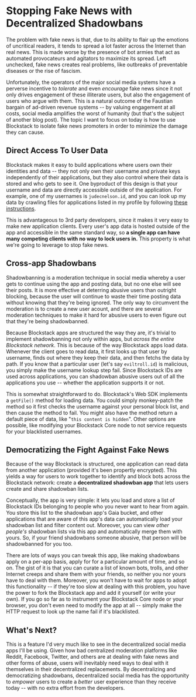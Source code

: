 # Stopping Fake News with Decentralized Shadowbans

The problem with fake news is that, due to its ability to flair up the emotions
of uncritical readers, it tends to spread a lot faster across the Internet than
real news.  This is made worse by the presence of bot armies that act as
automated provocateurs and agitators to maximize its spread.  Left unchecked,
fake news creates real problems, like outbreaks of preventable diseases or the
rise of fascism.

Unfortunately, the operators of the major social media systems have a perverse incentive to *tolerate*
and even *encourage* fake news since it not only drives engagement of these illiterate users,
but also the engagement of users who argue with them.  This is a natural outcome of 
the Faustian bargain of ad-driven revenue systems -- by valuing engagement at all costs,
social media amplifies the worst of humanity (but that's the
subject of another blog post).  The topic I want to focus on today is how to use
Blockstack to isolate fake news promoters in order to minimize the damage they
can cause.

## Direct Access To User Data

Blockstack makes it easy to build applications where users own their identities
and data -- they not only own their username and private keys independently of their applications, 
but they also control where their data is stored and who gets to see it.  One
byproduct of this design is that your username and data are
directly accessible outside of the application.  For example, one of my
usernames is `judecnelson.id`, and you can look up my data by crawling files for
applications listed in my profile by following [these
instructions](https://gaia-gateway.com).

This is advantageous to 3rd party developers, since it makes it very easy to make new
application clients.  Every user's app data is hosted outside of the app and 
accessible in the same standard way, so **a single app can have many competing
clients with no way to lock users in.**  This property is what we're going to
leverage to stop fake news.

## Cross-app Shadowbans

Shadowbanning is a moderation technique in social media whereby a user gets to
continue using the app and posting data, but no one else will see their posts.
It is more effective at deterring abusive users than outright blocking, because
the user will continue to waste their time posting data without knowing that
they're being ignored.  The only way to circumvent the moderation is to create
a new user acount, and there are several moderation techniques to make it hard
for abusive users to even figure out that they're being shadowbanned.

Because Blockstack apps are structured the way they are, it's trivial to
implement shadowbanning not only within apps, but *across the entire Blockstack network*.
This is because of the way Blockstack apps load data.  Whenever the client goes to read data,
it first looks up that user by username, finds out where they keep their data,
and then fetchs the data by path.
If you know that a particular user (let's say `eviltroll.id`) is malicious, you
simply make the username lookup step fail.  Since Blockstack IDs are used across applications,
you can shadowban abusive users out of all the applications you use -- whether the
application supports it or not.

This is somewhat straightforward to do.  Blockstack's Web SDK
implements a `getFile()` method for loading data.  You could simply monkey-patch
the method so it first checks the username against your personal block list, and
then cause the method to fail.  You might also have the method return a default
piece of data, like "`this content is hidden`".  Other options are possible,
like modifying your Blockstack Core node to not service requests for
your blacklisted usernames.

## Democratizing the Fight Against Fake News

Because of the way Blockstack is structured, one application can read data from
another application (provided it's been propertly encrypted).  This yields a way
for users to work together to identify and block bots across the Blockstack
network:  create a **decentralized shadowban app** that lets users create and
share shadowban lists.

Conceptually, the app is very simple:  it lets you load and store a list of
Blockstack IDs belonging to people who you never want to hear from again.  You
store this list to the shadowban app's Gaia bucket, and other applications that
are aware of this app's data can automatically load your shadowban list and
filter content out.  Moreover, you can view *other people's* shadowban lists via
this app and automatically merge them with yours.  So, if your friend shadowbans
someone abusive, that person will be shadowbanned for you too.

There are lots of ways you can tweak this app, like making shadowbans apply on a
per-app basis, apply for for a particular amount of time, and so on.  The gist
of it is that you can curate a list of known bots, trolls, and other
Internet creeps and share them with your friends, so neither you nor yours have
to deal with them.  Moreover, you won't have to wait for apps to adopt this
functionality -- if they're too slow at dealing with this problem,
you have the power to fork the Blockstack app and add it
yourself (or write your own).  If you go so far as to instrument your Blockstack
Core node or your browser, you don't even need to modify the app at all --
simply make the HTTP request to look up the name fail if it's blacklisted.

## What's Next?

This is a feature I'd very much like to see in the decentralized social
media apps I'll be using.  Given how bad centralized moderation platforms like
Reddit, Facebook, Twitter, and others are at dealing with fake news and other 
forms of abuse, users will inevitably need ways to deal with it themselves in
their decentralized replacements.  By decentralizing and democratizing
shadowbans, decentralized social media has the opportunity to
*empower* users to create a *better* user experience than they receive today
-- with no extra effort from the developers.
